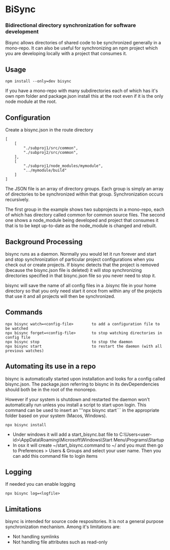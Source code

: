 # BiSync

### Bidirectional directory synchronization for software development

Bisync allows directories of shared code to be synchronized generally in a
mono-repo.  It can also be useful for synchronizing an npm project which you
are developing locally with a project that consumes it.

## Usage
```
npm install --only=dev bisync
```
If you have a mono-repo with many subdirectories each of which has it's own
npm folder and package.json install this at the root even if it is the only
node module at the root.
## Configuration
Create a bisync.json in the route directory
```
[
    [
        "./subproj1/src/common",
        "./subproj2/src/common",
    ],
    [
        "./subproj1/node_modules/mymodule",
        "../mymodule/build"
    ]
]
```
The JSON file is an array of directory groups.  Each group is simply an
array of directories to be synchronized within that group.  Synchronization 
occurs recursively.

The first group in the example shows two subprojects in a mono-repo, each of 
which has directory called common for common source files.  The second one shows a
node_module being developed and project that consumes it that is to be kept 
up-to-date as the node_module is changed and rebuilt.
## Background Processing
bisync runs as a daemon.  Normally you would let it run forever and start and
stop synchronization of particular project configurations when you check out
or create projects.  If bisync detects that the project is removed (because
the bisync.json file is deleted) it will stop synchronizing directories
specified in that bisync.json file so you never need to stop it.

bisync will save the name of all config files in a .bisync file in your home
directory so that you only need start it once from within any of the
projects that use it and all projects will then be synchronized.

## Commands

```
npx bisync watch=<config-file>        to add a configuration file to be watched
npx bisync forget=<config-file>       to stop watching directories in config file 
npx bisync stop                       to stop the daemon 
npx bisync start                      to restart the daemon (with all previous watches) 
```
## Automating its use in a repo

bisync is automatically started upon installation and looks for a 
config called bisync.json.  The package.json referring to bisync in its 
devDependencies should both be in the root of the monorepo.

However if your system is shutdown and restarted the daemon won't 
automatically run unless you install a script to start upon login.  This 
command can be used to insert an '''npx bisync start``` in the appropriate 
folder based on your system (Macos, Windows). 

```
npx bisync install
```
* Under windows it will add a start_bisync.bat file to 
  C:\Users\<user-id>\AppData\Roaming\Microsoft\Windows\Start 
  Menu\Programs\Startup
* In osx it will create ~/start_bisync.command to ~/ and you must then go to 
  Preferences > Users & Groups and select your user name.  Then you can add 
  this command file to login items 
## Logging
If needed you can enable logging
```
npx bisync log=<logfile>
```
## Limitations
bisync is intended for source code respositories.  It is not a general 
purpose synchronization mechanism.  Among it's limitations are:
* Not handling symlinks
* Not handling file attributes such as read-only
